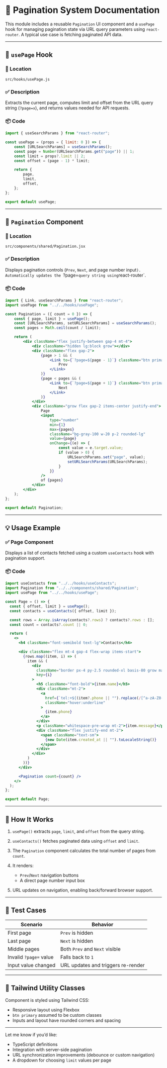 # 📘 Pagination System Documentation

This module includes a reusable `Pagination` UI component and a `usePage` hook for managing pagination state via URL query parameters using `react-router`. A typical use case is fetching paginated API data.

---

## 🧩 `usePage` Hook

### 📍 Location

`src/hooks/usePage.js`

### ✅ Description

Extracts the current page, computes limit and offset from the URL query string (`?page=x`), and returns values needed for API requests.

### 📦 Code

```js
import { useSearchParams } from "react-router";

const usePage = (props = { limit: 0 }) => {
    const [URLSearchParams] = useSearchParams();
    const page = Number(URLSearchParams.get("page")) || 1;
    const limit = props?.limit || 2;
    const offset = (page - 1) * limit;

    return {
        page,
        limit,
        offset,
    };
};

export default usePage;
```

---

## 🧮 `Pagination` Component

### 📍 Location

`src/components/shared/Pagination.jsx`

### ✅ Description

Displays pagination controls (`Prev`, `Next`, and page number input`). Automatically updates the `?page=`query string using`react-router\`.

### 📦 Code

```jsx
import { Link, useSearchParams } from "react-router";
import usePage from "../../hooks/usePage";

const Pagination = ({ count = 0 }) => {
    const { page, limit } = usePage();
    const [URLSearchParams, setURLSearchParams] = useSearchParams();
    const pages = Math.ceil(count / limit);

    return (
        <div className="flex justify-between gap-4 mt-4">
            <div className="hidden lg:block grow"></div>
            <div className="flex gap-2">
                {page > 1 && (
                    <Link to={`?page=${page - 1}`} className="btn primary">
                        Prev
                    </Link>
                )}
                {page < pages && (
                    <Link to={`?page=${page + 1}`} className="btn primary">
                        Next
                    </Link>
                )}
            </div>
            <div className="grow flex gap-2 items-center justify-end">
                Page
                <input
                    type="number"
                    min={1}
                    max={pages}
                    className="bg-gray-100 w-20 p-2 rounded-lg"
                    value={page}
                    onChange={(e) => {
                        const value = e.target.value;
                        if (value > 0) {
                            URLSearchParams.set("page", value);
                            setURLSearchParams(URLSearchParams);
                        }
                    }}
                />
                of {pages}
            </div>
        </div>
    );
};

export default Pagination;
```

---

## 💡 Usage Example

### ✅ Page Component

Displays a list of contacts fetched using a custom `useContacts` hook with pagination support.

### 📦 Code

```jsx
import useContacts from "../../hooks/useContacts";
import Pagination from "../../components/shared/Pagination";
import usePage from "../../hooks/usePage";

const Page = () => {
  const { offset, limit } = usePage();
  const contacts = useContacts({ offset, limit });

  const rows = Array.isArray(contacts?.rows) ? contacts?.rows : [];
  const count = contacts?.count || 0;

  return (
    <>
      <h4 className="font-semibold text-lg">Contacts</h4>

      <div className="flex mt-4 gap-4 flex-wrap items-start">
        {rows.map((item, i) => (
          item && (
            <div
              className="border px-4 py-2.5 rounded-xl basis-80 grow max-w-md shrink-0"
              key={i}
            >
              <h5 className="font-bold">{item.name}</h5>
              <div className="mt-2">
                <a
                  href={`tel:+${(item?.phone || "").replace(/[^a-zA-Z0-9]/g, "")}`}
                  className="hover:underline"
                >
                  {item.phone}
                </a>
              </div>
              <p className="whitespace-pre-wrap mt-2">{item.message}</p>
              <div className="flex justify-end mt-2">
                <span className="text-sm">
                  {new Date(item.created_at || "").toLocaleString()}
                </span>
              </div>
            </div>
          )
        ))}
      </div>

      <Pagination count={count} />
    </>
  );
};

export default Page;
```

---

## 🧠 How It Works

1. `usePage()` extracts `page`, `limit`, and `offset` from the query string.
2. `useContacts()` fetches paginated data using `offset` and `limit`.
3. The `Pagination` component calculates the total number of pages from `count`.
4. It renders:

   * `Prev`/`Next` navigation buttons
   * A direct page number input box
5. URL updates on navigation, enabling back/forward browser support.

---

## 🧪 Test Cases

| Scenario               | Behavior                           |
| ---------------------- | ---------------------------------- |
| First page             | `Prev` is hidden                   |
| Last page              | `Next` is hidden                   |
| Middle pages           | Both `Prev` and `Next` visible     |
| Invalid `?page=` value | Falls back to `1`                  |
| Input value changed    | URL updates and triggers re-render |

---

## 🧱 Tailwind Utility Classes

Component is styled using Tailwind CSS:

* Responsive layout using Flexbox
* `btn primary` assumed to be custom classes
* Inputs and layout have rounded corners and spacing

---

Let me know if you’d like:

* TypeScript definitions
* Integration with server-side pagination
* URL synchronization improvements (debounce or custom navigation)
* A dropdown for choosing `limit` values per page
